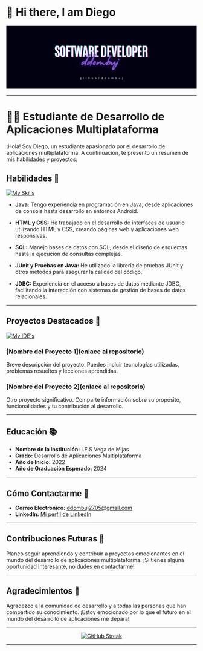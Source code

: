 <h1>👋 Hi there, I am Diego</h1>
<img src="BannerDiego"></img>

---

# 👩‍💻 Estudiante de Desarrollo de Aplicaciones Multiplataforma

¡Hola! Soy Diego, un estudiante apasionado por el desarrollo de aplicaciones multiplataforma. A continuación, te presento un resumen de mis habilidades y proyectos.

## Habilidades 🚀
[![My Skills](https://skillicons.dev/icons?i=java,html,css,mysql)](https://skillicons.dev)

- **Java:** Tengo experiencia en programación en Java, desde aplicaciones de consola hasta desarrollo en entornos Android.

- **HTML y CSS:** He trabajado en el desarrollo de interfaces de usuario utilizando HTML y CSS, creando páginas web y aplicaciones web responsivas.

- **SQL:** Manejo bases de datos con SQL, desde el diseño de esquemas hasta la ejecución de consultas complejas.
  
- **JUnit y Pruebas en Java:** He utilizado la librería de pruebas JUnit y otros métodos para asegurar la calidad del código.

- **JDBC:** Experiencia en el acceso a bases de datos mediante JDBC, facilitando la interacción con sistemas de gestión de bases de datos relacionales.

---

## Proyectos Destacados 🌟
[![My IDE's](https://skillicons.dev/icons?i=vscode,idea,androidstudio,postgres,sqlite)](https://skillicons.dev)

### [Nombre del Proyecto 1](enlace al repositorio)

Breve descripción del proyecto. Puedes incluir tecnologías utilizadas, problemas resueltos y lecciones aprendidas.

### [Nombre del Proyecto 2](enlace al repositorio)

Otro proyecto significativo. Comparte información sobre su propósito, funcionalidades y tu contribución al desarrollo.

---

## Educación 📚

- **Nombre de la Institución:** I.E.S Vega de Mijas
- **Grado:** Desarrollo de Aplicaciones Multiplataforma
- **Año de Inicio:** 2022
- **Año de Graduación Esperado:** 2024

---

## Cómo Contactarme 📧

- **Correo Electrónico:** ddombuj2705@gmail.com
- **LinkedIn:** [Mi perfil de LinkedIn](https://es.linkedin.com/in/diego-dominguez-170843272?trk=people-guest_people_search-card)

---

## Contribuciones Futuras 🚧

Planeo seguir aprendiendo y contribuir a proyectos emocionantes en el mundo del desarrollo de aplicaciones multiplataforma. ¡Si tienes alguna oportunidad interesante, no dudes en contactarme!

---

## Agradecimientos 🙏

Agradezco a la comunidad de desarrollo y a todas las personas que han compartido su conocimiento. ¡Estoy emocionado por lo que el futuro en el mundo del desarrollo de aplicaciones me depara!

---

<p align="center">
  <a href="https://git.io/streak-stats"><img src="https://streak-stats.demolab.com?user=ddombuj&theme=midnight-purple&border_radius=5&date_format=j%20M%5B%20Y%5D&mode=weekly" alt="GitHub Streak" /></a>  
</p>

---

